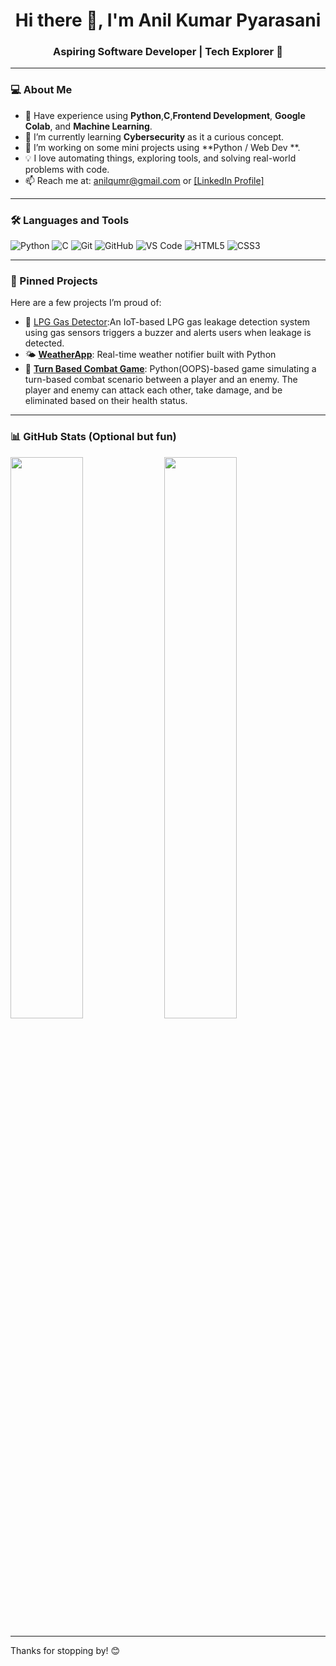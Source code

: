<h1 align="center">Hi there 👋, I'm Anil Kumar Pyarasani</h1>
<h3 align="center">Aspiring Software Developer | Tech Explorer 🚀</h3>

---

### 💻 About Me

- 💽 Have experience using **Python**,**C**,**Frontend Development**, **Google Colab**, and **Machine Learning**.
- 🌱 I’m currently learning **Cybersecurity** as it a curious concept.
- 🔭 I’m working on some mini projects using **Python / Web Dev **.
- 💡 I love automating things, exploring tools, and solving real-world problems with code.
- 📫 Reach me at: anilqumr@gmail.com or [[LinkedIn Profile]](https://www.linkedin.com/in/pyarasani-anil-kumar/)

---

### 🛠️ Languages and Tools

![Python](https://img.shields.io/badge/-Python-333333?style=flat&logo=python)
![C](https://img.shields.io/badge/-C-333333?style=flat&logo=c)
![Git](https://img.shields.io/badge/-Git-333333?style=flat&logo=git)
![GitHub](https://img.shields.io/badge/-GitHub-333333?style=flat&logo=github)
![VS Code](https://img.shields.io/badge/-VSCode-333333?style=flat&logo=visual-studio-code)
![HTML5](https://img.shields.io/badge/-HTML5-333333?style=flat&logo=html5)
![CSS3](https://img.shields.io/badge/-CSS3-333333?style=flat&logo=css3)

---

### 📌 Pinned Projects

Here are a few projects I’m proud of:

- 🧭 [LPG Gas Detector](#):An IoT-based LPG gas leakage detection system using gas sensors triggers a buzzer and alerts users when leakage is detected.
- 🌤️ [**WeatherApp**](#): Real-time weather notifier built with Python
- 📄 [**Turn Based Combat Game**](#): Python(OOPS)-based game simulating a turn-based combat scenario between a player and an enemy. The player and enemy can attack each other, take damage, and be eliminated based on their health status.

---

### 📊 GitHub Stats (Optional but fun)

<p align="left">
  <img width="48%" src="https://github-readme-stats.vercel.app/api?username=your-username&show_icons=true&theme=default" />
  <img width="48%" src="https://github-readme-streak-stats.herokuapp.com/?user=your-username&theme=default" />
</p>

---

Thanks for stopping by! 😊
